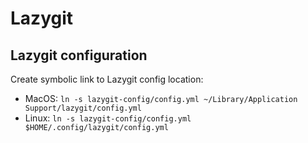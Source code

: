 # Lazygit
## Lazygit configuration
Create symbolic link to Lazygit config location:
* MacOS: `ln -s lazygit-config/config.yml ~/Library/Application Support/lazygit/config.yml`
* Linux: `ln -s lazygit-config/config.yml $HOME/.config/lazygit/config.yml`
